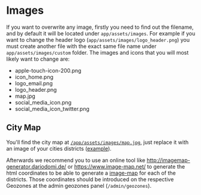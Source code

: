 # Images

If you want to overwrite any image, firstly you need to find out the filename, and by default it will be located under `app/assets/images`. For example if you want to change the header logo (`app/assets/images/logo_header.png`) you must create another file with the exact same file name under `app/assets/images/custom` folder. The images and icons that you will most likely want to change are:

* apple-touch-icon-200.png
* icon_home.png
* logo_email.png
* logo_header.png
* map.jpg
* social_media_icon.png
* social_media_icon_twitter.png

## City Map

You'll find the city map at [`/app/assets/images/map.jpg`](https://github.com/consuldemocracy/consuldemocracy/blob/master/app/assets/images/map.jpg), just replace it with an image of your cities districts ([example](https://github.com/ayuntamientomadrid/consul/blob/master/app/assets/images/map.jpg)).

Afterwards we recommend you to use an online tool like <http://imagemap-generator.dariodomi.de/> or <https://www.image-map.net/> to generate the html coordinates to be able to generate a [image-map](https://www.w3schools.com/tags/tag_map.asp) for each of the districts. Those coordinates should be introduced on the respective Geozones at the admin geozones panel (`/admin/geozones`).
